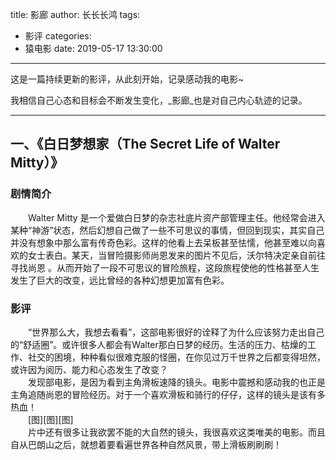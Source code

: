 title: 影廊
author: 长长长鸿
tags:
  - 影评
categories:
  - 猿电影
date: 2019-05-17 13:30:00
---
这是一篇持续更新的影评，从此刻开始，记录感动我的电影~

我相信自己心态和目标会不断发生变化，_影廊_也是对自己内心轨迹的记录。
***

## 一、《白日梦想家（The Secret Life of Walter Mitty）》

### 剧情简介
　　Walter Mitty 是一个爱做白日梦的杂志社底片资产部管理主任。他经常会进入某种“神游”状态，然后幻想自己做了一些不可思议的事情，但回到现实，其实自己并没有想象中那么富有传奇色彩。这样的他看上去呆板甚至怯懦，他甚至难以向喜欢的女士表白。某天，当冒险摄影师尚恩发来的图片不见后，沃尔特决定亲自前往寻找尚恩 。从而开始了一段不可思议的冒险旅程，这段旅程使他的性格甚至人生发生了巨大的改变，远比曾经的各种幻想更加富有色彩。
### 影评
　　“世界那么大，我想去看看”，这部电影很好的诠释了为什么应该努力走出自己的“舒适圈”。或许很多人都会有Walter那白日梦的经历。生活的压力、枯燥的工作、社交的困境，种种看似很难克服的怪圈，在你见过万千世界之后都变得坦然，或许因为阅历、能力和心态发生了改变？  
　　发现部电影，是因为看到主角滑板速降的镜头。电影中震撼和感动我的也正是主角追随尚恩的冒险经历。对于一个喜欢滑板和骑行的仔仔，这样的镜头是该有多热血！  
　　[图][图][图]  
　　片中还有很多让我欲罢不能的大自然的镜头，我很喜欢这类唯美的电影。而且自从巴朗山之后，就想着要看遍世界各种自然风景，带上滑板刷刷刷！